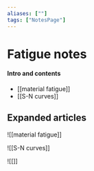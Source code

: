 ```yaml
---
aliases: [""]
tags: ["NotesPage"]
---
```


# Fatigue notes

#### Intro and contents
- [[material fatigue]]
- [[S-N curves]]

## Expanded articles
![[material fatigue]]

![[S-N curves]]

![[]]